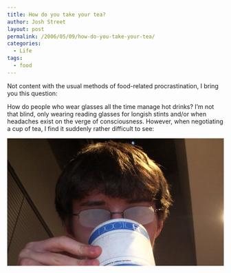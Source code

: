 ```yaml
---
title: How do you take your tea?
author: Josh Street
layout: post
permalink: /2006/05/09/how-do-you-take-your-tea/
categories:
  - Life
tags:
  - food
---
```

Not content with the usual methods of food-related procrastination, I bring you this question:

How do people who wear glasses all the time manage hot drinks? I&#8217;m not that blind, only wearing reading glasses for longish stints and/or when headaches exist on the verge of consciousness. However, when negotiating a cup of tea, I find it suddenly rather difficult to see:

![Me, unable to see through the steam from my drink.][1]

 [1]: /blog/wp-content/2006/05/glasses-tea.jpg